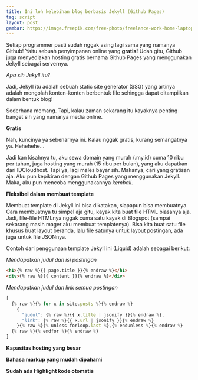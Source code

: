 ```yaml
--- 
title: Ini loh kelebihan blog berbasis Jekyll (Github Pages)
tag: script
layout: post
gambar: https://image.freepik.com/free-photo/freelance-work-home-laptop-beautiful-woman-casual-sit-floor-work-with-portable-computer-with-crossed-legs_231208-2746.jpg
--- 
```


Setiap programmer pasti sudah nggak asing lagi sama yang namanya Github! Yaitu sebuah penyimpanan online yang **gratis!** Udah gitu, Github juga menyediakan hosting gratis bernama Github Pages yang menggunakan Jekyll sebagai servernya.

_Apa sih Jekyll itu_?

Jadi, Jekyll itu adalah sebuah static site generator (SSG) yang artinya adalah mengolah konten-konten berbentuk file sehingga dapat ditampilkan dalam bentuk blog!

Sederhana memang. Tapi, kalau zaman sekarang itu kayaknya penting banget sih yang namanya media online.

**Gratis**

Nah, kuncinya ya sebenarnya ini. Kalau nggak gratis, kurang semangatnya ya. Hehehehe...

Jadi kan kisahnya tu, aku sewa domain yang murah (.my.id) cuma 10 ribu per tahun, juga hosting yang murah (15 ribu per bulan), yang aku dapatkan dari IDCloudhost. Tapi ya, lagi males bayar sih. Makanya, cari yang gratisan aja. Aku pun kepikiran dengan Github Pages yang menggunakan Jekyll. Maka, aku pun mencoba menggunakannya _kembali_.

**Fleksibel dalam membuat template**

Membuat template di Jekyll ini bisa dikatakan, siapapun bisa membuatnya. Cara membuatnya tu simpel aja gitu, kayak kita buat file HTML biasanya aja. Jadi, file-file HTMLnya nggak cuma satu kayak di Blogspot (sampai sekarang masih mager aku membuat templatenya). Bisa kita buat satu file khusus buat layout beranda, lalu file satunya untuk layout postingan, ada juga untuk file JSONnya.

Contoh dari penggunaan template Jekyll ini (Liquid) adalah sebagai berikut:

_Mendapatkan judul dan isi postingan_

```html
<h1>{% raw %}{{ page.title }}{% endraw %}</h1>
<div>{% raw %}{{ content }}{% endraw %}</div>
```

_Mendapatkan judul dan link semua postingan_

```js
[
  {% raw %}{% for x in site.posts %}{% endraw %}
    {
      "judul": {% raw %}{{ x.title | jsonify }}{% endraw %},
      "link": {% raw %}{{ x.url | jsonify }}{% endraw %}
    }{% raw %}{% unless forloop.last %},{% endunless %}{% endraw %}
  {% raw %}{% endfor %}{% endraw %}
]
```

**Kapasitas hosting yang besar**

**Bahasa markup yang mudah dipahami**

**Sudah ada Highlight kode otomatis**
